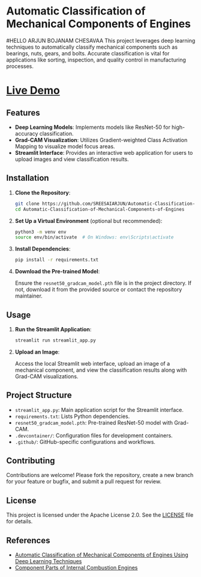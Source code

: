 # Automatic Classification of Mechanical Components of Engines
#HELLO ARJUN BOJANAM CHESAVAA
This project leverages deep learning techniques to automatically classify mechanical components such as bearings, nuts, gears, and bolts. Accurate classification is vital for applications like sorting, inspection, and quality control in manufacturing processes.


# [Live Demo](https://automatic-classification-of-mechanical-components-of-engines.streamlit.app/)

## Features

- **Deep Learning Models**: Implements models like ResNet-50 for high-accuracy classification.
- **Grad-CAM Visualization**: Utilizes Gradient-weighted Class Activation Mapping to visualize model focus areas.
- **Streamlit Interface**: Provides an interactive web application for users to upload images and view classification results.

## Installation

1. **Clone the Repository**:

    ```bash
    git clone https://github.com/SREESAIARJUN/Automatic-Classification-of-Mechanical-Components-of-Engines.git
    cd Automatic-Classification-of-Mechanical-Components-of-Engines
    ```

2. **Set Up a Virtual Environment** (optional but recommended):

    ```bash
    python3 -m venv env
    source env/bin/activate  # On Windows: env\Scripts\activate
    ```

3. **Install Dependencies**:

    ```bash
    pip install -r requirements.txt
    ```

4. **Download the Pre-trained Model**:

    Ensure the `resnet50_gradcam_model.pth` file is in the project directory. If not, download it from the provided source or contact the repository maintainer.

## Usage

1. **Run the Streamlit Application**:

    ```bash
    streamlit run streamlit_app.py
    ```

2. **Upload an Image**:

    Access the local Streamlit web interface, upload an image of a mechanical component, and view the classification results along with Grad-CAM visualizations.

## Project Structure

- `streamlit_app.py`: Main application script for the Streamlit interface.
- `requirements.txt`: Lists Python dependencies.
- `resnet50_gradcam_model.pth`: Pre-trained ResNet-50 model with Grad-CAM.
- `.devcontainer/`: Configuration files for development containers.
- `.github/`: GitHub-specific configurations and workflows.

## Contributing

Contributions are welcome! Please fork the repository, create a new branch for your feature or bugfix, and submit a pull request for review.

## License

This project is licensed under the Apache License 2.0. See the [LICENSE](LICENSE) file for details.

## References

- [Automatic Classification of Mechanical Components of Engines Using Deep Learning Techniques](https://zenodo.org/record/8265646)
- [Component Parts of Internal Combustion Engines](https://en.wikipedia.org/wiki/Component_parts_of_internal_combustion_engines)
